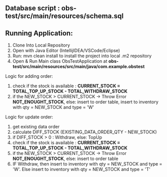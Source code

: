 ## Database script : obs-test/src/main/resources/schema.sql

## Running Application:
1. Clone Into Local Repository
2. Open with Java Editor (IntellijIDEA/VSCode/Eclipse)
3. Run: mvn clean install to install the project into local .m2 repository
4. Open & Run Main class ObsTestApplication at **obs-test/src/main/resources/src/main/java/com.example.obstest**


Logic for adding order:
1. check if the stock is available : **CURRENT_STOCK = TOTAL_TOP_UP_STOCK - TOTAL_WITHDRAW_STOCK**
2. if the NEW_STOCK > CURRENT_STOCK -> Throw Error **NOT_ENOUGHT_STOCK**, else: insert to order table, insert to inventory with qty = NEW_STOCK and type = 'W'

Logic for update order:
1. get existing data order
2. calculate DIFF_STOCK (EXISTING_DATA_ORDER_QTY - NEW_STOCK)
3. if DIFF_STOCK > 0 : Withdraw, else: TopUp
5. check if the stock is available : **CURRENT_STOCK = TOTAL_TOP_UP_STOCK - TOTAL_WITHDRAW_STOCK**
6. if the NEW_STOCK > CURRENT_STOCK -> Throw Error **NOT_ENOUGHT_STOCK**, else: insert to order table
7. IF Withdraw, then insert to inventory with qty = NEW_STOCK and type = 'W'. Else insert to inventory with qty = NEW_STOCK and type = 'T'

